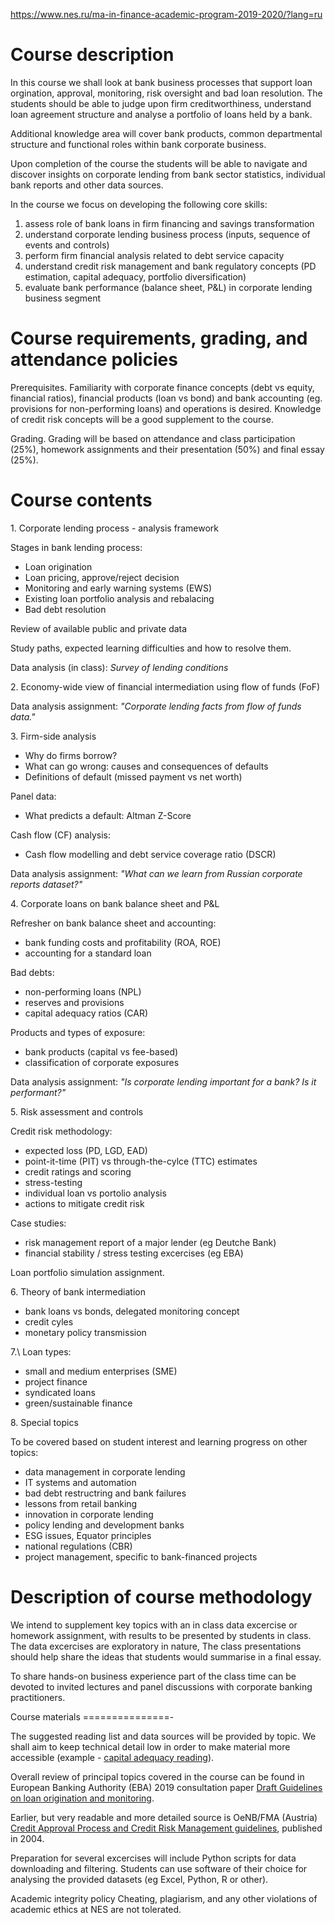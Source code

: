 https://www.nes.ru/ma-in-finance-academic-program-2019-2020/?lang=ru


Course description 
==================

In this course we shall look at bank business prоcesses that support loan orgination, approval, monitoring, risk oversight and bad loan resolution. The students should be able to judge upon firm creditworthiness, understand loan agreement structure and analyse a portfolio of loans held by a bank.

Additional knowledge area will cover bank products, common departmental structure and functional roles within bank corporate business. 

Upon completion of the course the students will be able to navigate and discover insights on corporate lending from bank sector statistics, individual bank reports and other data sources.

In the course we focus on developing the following core skills:

1. assess role of bank loans in firm financing and savings transformation
2. understand corporate lending business process (inputs, sequence of events and controls)
3. perform firm financial analysis related to debt service capacity
4. understand credit risk management and bank regulatory concepts (PD estimation, capital adequacy, portfolio diversification)
5. evaluate bank performance (balance sheet, P&L) in corporate lending business segment

Course requirements, grading, and attendance policies
=====================================================

Prerequisites. Familiarity with corporate finance concepts (debt vs equity, financial ratios), financial products (loan vs bond) and bank accounting (eg. provisions for non-performing loans) and operations is desired. Knowledge of credit risk concepts will be a good supplement to the course. 

Grading. Grading will be based on attendance and class participation (25%), homework assignments and their presentation (50%) and final essay (25%).

Course contents 
===============

1\. Corporate lending process - analysis framework

Stages in bank lending process:

- Loan origination
- Loan pricing, approve/reject decision
- Monitoring and early warning systems (EWS)
- Existing loan portfolio analysis and rebalacing
- Bad debt resolution 

Review of available public and private data 

Study paths, expected learning difficulties and how to resolve them.

Data analysis (in class): _Survey of lending conditions_

2\. Economy-wide view of financial intermediation 
using flow of funds (FoF)

Data analysis assignment: _"Corporate lending facts from flow of funds data."_

3\. Firm-side analysis

- Why do firms borrow? 
- What can go wrong: causes and consequences of defaults
- Definitions of default (missed payment vs net worth)

Panel data:

- What predicts a default: Altman Z-Score

Cash flow (CF) analysis:

- Cash flow modelling and debt service coverage ratio (DSCR)

Data analysis assignment: _"What can we learn from Russian corporate reports dataset?"_

4\. Corporate loans on bank balance sheet and P&L 

Refresher on bank balance sheet and accounting:

- bank funding costs and profitability (ROA, ROE)
- accounting for a standard loan

Bad debts:

- non-performing loans (NPL)
- reserves and provisions
- capital adequacy ratios (CAR)

Products and types of exposure:

- bank products (capital vs fee-based)
- classification of corporate exposures  

Data analysis assignment: _"Is corporate lending important for a bank?_ 
_Is it performant?"_

5\. Risk assessment and controls

Credit risk methodology:

- expected loss (PD, LGD, EAD)
- point-it-time (PIT) vs through-the-cylce (TTC) estimates
- credit ratings and scoring
- stress-testing
- individual loan vs portolio analysis
- actions to mitigate credit risk

Case studies: 

- risk management report of a major lender (eg Deutche Bank)
- financial stability / stress testing excercises (eg EBA)

Loan portfolio simulation assignment.

6\. Theory of bank intermediation

- bank loans vs bonds, delegated monitoring concept
- credit cyles
- monetary policy transmission

7.\ Loan types:

- small and medium enterprises (SME)
- project finance
- syndicated loans
- green/sustainable finance

8\. Special topics

To be covered based on student interest and learning progress on other topics:

- data management in corporate lending
- IT systems and automation
- bad debt restructring and bank failures
- lessons from retail banking
- innovation in corporate lending
- policy lending and development banks
- ESG issues, Equator principles
- national regulations (CBR)
- project management, specific to bank-financed projects
 
Description of course methodology
=================================

We intend to supplement key topics with an in class data excercise or homework assignment, with results to be presented by students in class. The data excercises are exploratory in nature, The class presentations should 
help share the ideas that students would summarise in a final essay.

To share hands-on business experience part of the class time can be devoted to invited lectures and panel discussions with corporate banking practitioners.

Course materials
===============-

The suggested reading list and data sources will be provided by topic. We shall aim
to keep technical detail low in order to make material more accessible
(example - [capital adequacy reading](https://voxeu.org/article/how-much-capital-should-banks-have)). 

Overall review of principal topics covered in the course can be found in European Banking Authority (EBA) 2019 consultation paper [Draft Guidelines on loan origination and monitoring](https://eba.europa.eu/sites/default/documents/files/documents/10180/2831176/3bc64e01-a4d1-4c7e-92d4-1dd84f4b234c/CP%20on%20GLs%20on%20loan%20origination%20and%20monitoring.pdf). 

Earlier, but very readable and more detailed source is OeNB/FMA (Austria) [Credit Approval Process and Credit Risk Management guidelines](https://www.fma.gv.at/download.php?d=181), published in 2004.

Preparation for several excercises will include Python scripts for data downloading and filtering. Students can use software of their choice for analysing the provided datasets 
(eg Excel, Python, R or other).  

Academic integrity policy
Cheating, plagiarism, and any other violations of academic ethics at NES are not tolerated.